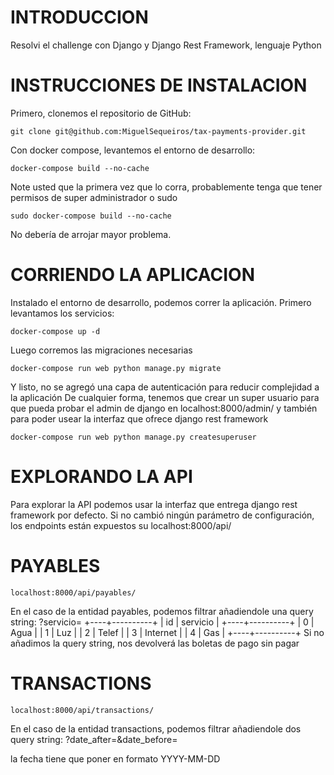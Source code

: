 # INTRODUCCION
Resolvi el challenge con Django y Django Rest Framework, lenguaje Python

# INSTRUCCIONES DE INSTALACION
Primero, clonemos el repositorio de GitHub:
```
git clone git@github.com:MiguelSequeiros/tax-payments-provider.git
```
Con docker compose, levantemos el entorno de desarrollo:
```
docker-compose build --no-cache
```
Note usted que la primera vez que lo corra, probablemente tenga que tener permisos de super administrador o sudo
```
sudo docker-compose build --no-cache
```
No debería de arrojar mayor problema.


# CORRIENDO LA APLICACION
Instalado el entorno de desarrollo, podemos correr la aplicación.
Primero levantamos los servicios:
```
docker-compose up -d
```
Luego corremos las migraciones necesarias
```
docker-compose run web python manage.py migrate
```
Y listo, no se agregó una capa de autenticación para reducir complejidad a la aplicación
De cualquier forma, tenemos que crear un super usuario para que pueda probar el admin de django en
localhost:8000/admin/ y también para poder usear la interfaz que ofrece django rest framework
```
docker-compose run web python manage.py createsuperuser
```

# EXPLORANDO LA API
Para explorar la API podemos usar la interfaz que entrega django rest framework por defecto.
Si no cambió ningún parámetro de configuración, los endpoints están expuestos su localhost:8000/api/

# PAYABLES

```
localhost:8000/api/payables/
```
En el caso de la entidad payables, podemos filtrar añadiendole una query string:
?servicio=<id del servicio>
+----+----------+
| id | servicio |
+----+----------+
|  0 |     Agua |
|  1 |     Luz  |
|  2 |   Telef  |
|  3 | Internet |
|  4 |   Gas    |
+----+----------+
Si no añadimos la query string, nos devolverá las boletas de pago sin pagar

# TRANSACTIONS
```
localhost:8000/api/transactions/
```
En el caso de la entidad transactions, podemos filtrar añadiendole dos query string:
?date_after=<fecha>&date_before=<fecha>

la fecha tiene que poner en formato YYYY-MM-DD

